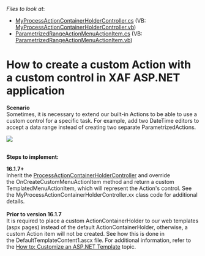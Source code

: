 <!-- default file list -->
*Files to look at*:

* [MyProcessActionContainerHolderController.cs](./CS/Solution28.Module.Web/Controllers/MyProcessActionContainerHolderController.cs) (VB: [MyProcessActionContainerHolderController.vb](./VB/Solution28.Module.Web/Controllers/MyProcessActionContainerHolderController.vb))
* [ParametrizedRangeActionMenuActionItem.cs](./CS/Solution28.Module.Web/ParametrizedRangeActionMenuActionItem.cs) (VB: [ParametrizedRangeActionMenuActionItem.vb](./VB/Solution28.Module.Web/ParametrizedRangeActionMenuActionItem.vb))
<!-- default file list end -->
# How to create a custom Action with a custom control in XAF ASP.NET application


<p><strong>Scenario</strong><br>Sometimes, it is necessary to extend our built-in Actions to be able to use a custom control for a specific task. For example, add two DateTime editors to accept a data range instead of creating two separate ParametrizedActions.</p>
<p><img src="https://raw.githubusercontent.com/DevExpress-Examples/how-to-create-a-custom-action-with-a-custom-control-in-xaf-aspnet-application-e4357/16.1.7+/media/dfa5b301-c102-11e6-80bf-00155d62480c.png"><br><br></p>
<p><strong>Steps to implement:<br></strong></p>
<p><strong>16.1.7+</strong><br>Inherit the <a href="https://documentation.devexpress.com/#eXpressAppFramework/clsDevExpressExpressAppWebSystemModuleProcessActionContainerHolderControllertopic">ProcessActionContainerHolderController</a> and override the OnCreateCustomMenuActionItem method and return a custom TemplatedMenuActionItem, which will represent the Action's control. See the MyProcessActionContainerHolderController.xx class code for additional details.<br><br><strong>Prior to version 16.1.7<br></strong>It is required to place a custom ActionContainerHolder to our web templates (aspx pages) instead of the default ActionContainerHolder, otherwise, a custom Action item will not be created. See how this is done in the DefaultTemplateContent1.ascx file. For additional information, refer to the <a href="https://documentation.devexpress.com/eXpressAppFramework/CustomDocument113460.aspx">How to: Customize an ASP.NET Template</a> topic.</p>

<br/>


